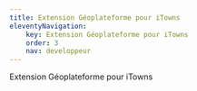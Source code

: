 ```yaml
---
title: Extension Géoplateforme pour iTowns
eleventyNavigation:
    key: Extension Géoplateforme pour iTowns
    order: 3
    nav: developpeur
---
```


Extension Géoplateforme pour iTowns
